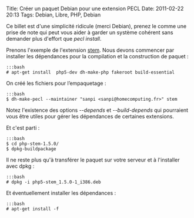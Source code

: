 Title: Créer un paquet Debian pour une extension PECL
Date: 2011-02-22 20:13
Tags: Debian, Libre, PHP, Debian

Ce billet est d'une simplicité ridicule (merci Debian), prenez le comme une
prise de note qui peut vous aider à garder un système cohérent sans demander
plus d'effort que *pecl install*.

Prenons l'exemple de l'extension [stem](http://pecl.php.net/package/stem). Nous
devons commencer par installer les dépendances pour la compilation et la
construction de paquet :

    :::bash
    # apt-get install  php5-dev dh-make-php fakeroot build-essential

On créé les fichiers pour l’empaquetage :

    :::bash
    $ dh-make-pecl --maintainer "sanpi <sanpi@homecomputing.fr>" stem

Notez l'existence des options *--depends* et *--build-depends* qui pourraient
vous être utiles pour gérer les dépendances de certaines extensions.

Et c'est parti :

    :::bash
    $ cd php-stem-1.5.0/
    $ dpkg-buildpackage

Il ne reste plus qu'à transférer le paquet sur votre serveur et à l'installer
avec dpkg :

    :::bash
    # dpkg -i php5-stem_1.5.0-1_i386.deb

Et éventuellement installer les dépendances :

    :::bash
    # apt-get install -f
